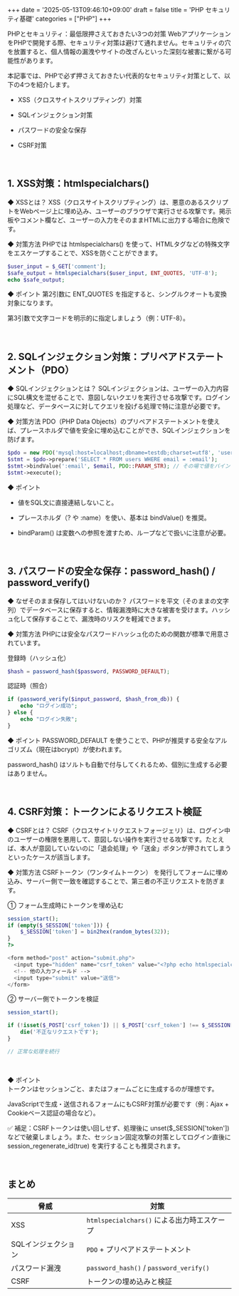 +++
date = '2025-05-13T09:46:10+09:00'
draft = false
title = 'PHP セキュリティ基礎'
categories = ["PHP"]
+++




PHPとセキュリティ：最低限押さえておきたい3つの対策
WebアプリケーションをPHPで開発する際、セキュリティ対策は避けて通れません。セキュリティの穴を放置すると、個人情報の漏洩やサイトの改ざんといった深刻な被害に繋がる可能性があります。

本記事では、PHPで必ず押さえておきたい代表的なセキュリティ対策として、以下の4つを紹介します。

- XSS（クロスサイトスクリプティング）対策

- SQLインジェクション対策

- パスワードの安全な保存

- CSRF対策

<br>

## 1. XSS対策：htmlspecialchars()
◆ XSSとは？
XSS（クロスサイトスクリプティング）は、悪意のあるスクリプトをWebページ上に埋め込み、ユーザーのブラウザで実行させる攻撃です。掲示板やコメント欄など、ユーザーの入力をそのままHTMLに出力する場合に危険です。

◆ 対策方法
PHPでは htmlspecialchars() を使って、HTMLタグなどの特殊文字をエスケープすることで、XSSを防ぐことができます。

```php
$user_input = $_GET['comment'];
$safe_output = htmlspecialchars($user_input, ENT_QUOTES, 'UTF-8');
echo $safe_output;
```

◆ ポイント
第2引数に ENT_QUOTES を指定すると、シングルクオートも変換対象になります。

第3引数で文字コードを明示的に指定しましょう（例：UTF-8）。



<br>

## 2. SQLインジェクション対策：プリペアドステートメント（PDO）
◆ SQLインジェクションとは？
SQLインジェクションは、ユーザーの入力内容にSQL構文を混ぜることで、意図しないクエリを実行させる攻撃です。ログイン処理など、データベースに対してクエリを投げる処理で特に注意が必要です。

◆ 対策方法
PDO（PHP Data Objects）のプリペアドステートメントを使えば、プレースホルダで値を安全に埋め込むことができ、SQLインジェクションを防げます。


```php
$pdo = new PDO('mysql:host=localhost;dbname=testdb;charset=utf8', 'user', 'password');
$stmt = $pdo->prepare('SELECT * FROM users WHERE email = :email');
$stmt->bindValue(':email', $email, PDO::PARAM_STR); // その場で値をバインド
$stmt->execute();

```

◆ ポイント
- 値をSQL文に直接連結しないこと。

- プレースホルダ（? や :name）を使い、基本は bindValue() を推奨。

- bindParam() は変数への参照を渡すため、ループなどで扱いに注意が必要。



<br>

## 3. パスワードの安全な保存：password_hash() / password_verify()
◆ なぜそのまま保存してはいけないのか？
パスワードを平文（そのままの文字列）でデータベースに保存すると、情報漏洩時に大きな被害を受けます。ハッシュ化して保存することで、漏洩時のリスクを軽減できます。

◆ 対策方法
PHPには安全なパスワードハッシュ化のための関数が標準で用意されています。

登録時（ハッシュ化）

```php
$hash = password_hash($password, PASSWORD_DEFAULT);

```

認証時（照合）

```php
if (password_verify($input_password, $hash_from_db)) {
    echo "ログイン成功";
} else {
    echo "ログイン失敗";
}

```


◆ ポイント
PASSWORD_DEFAULT を使うことで、PHPが推奨する安全なアルゴリズム（現在はbcrypt）が使われます。

password_hash() はソルトも自動で付与してくれるため、個別に生成する必要はありません。



<br>

## 4. CSRF対策：トークンによるリクエスト検証
◆ CSRFとは？
CSRF（クロスサイトリクエストフォージェリ）は、ログイン中のユーザーの権限を悪用して、意図しない操作を実行させる攻撃です。たとえば、本人が意図していないのに「退会処理」や「送金」ボタンが押されてしまうといったケースが該当します。

◆ 対策方法
CSRFトークン（ワンタイムトークン） を発行してフォームに埋め込み、サーバー側で一致を確認することで、第三者の不正リクエストを防ぎます。

① フォーム生成時にトークンを埋め込む

```php
session_start();
if (empty($_SESSION['token'])) {
    $_SESSION['token'] = bin2hex(random_bytes(32));
}
?>

<form method="post" action="submit.php">
  <input type="hidden" name="csrf_token" value="<?php echo htmlspecialchars($_SESSION['token'], ENT_QUOTES, 'UTF-8'); ?>">
  <!-- 他の入力フィールド -->
  <input type="submit" value="送信">
</form>

```

② サーバー側でトークンを検証

```php
session_start();

if (!isset($_POST['csrf_token']) || $_POST['csrf_token'] !== $_SESSION['token']) {
    die('不正なリクエストです');
}

// 正常な処理を続行

```


<br>

◆ ポイント<br>
トークンはセッションごと、またはフォームごとに生成するのが理想です。

JavaScriptで生成・送信されるフォームにもCSRF対策が必要です（例：Ajax + Cookieベース認証の場合など）。


✅ 補足：CSRFトークンは使い回しせず、処理後に unset($_SESSION['token']) などで破棄しましょう。また、セッション固定攻撃の対策としてログイン直後に session_regenerate_id(true) を実行することも推奨されます。


<br>

## まとめ

| 脅威          | 対策                                      |
| ----------- | --------------------------------------- |
| XSS         | `htmlspecialchars()` による出力時エスケープ        |
| SQLインジェクション | `PDO` + プリペアドステートメント                    |
| パスワード漏洩     | `password_hash()` / `password_verify()` |
| CSRF        | トークンの埋め込みと検証                            |
